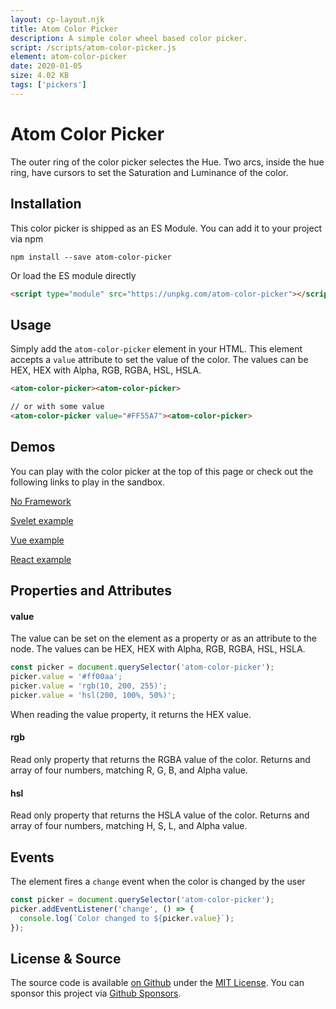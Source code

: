 ```yaml
---
layout: cp-layout.njk
title: Atom Color Picker
description: A simple color wheel based color picker.
script: /scripts/atom-color-picker.js
element: atom-color-picker
date: 2020-01-05
size: 4.02 KB
tags: ['pickers']
---
```


# Atom Color Picker

The outer ring of the color picker selectes the Hue. Two arcs, inside the hue ring, have cursors to set the Saturation and Luminance of the color. 

## Installation 
This color picker is shipped as an ES Module. You can add it to your project via npm

```shell
npm install --save atom-color-picker
```

Or load the ES module directly

```html
<script type="module" src="https://unpkg.com/atom-color-picker"></script>
```

## Usage
Simply add the `atom-color-picker` element in your HTML. This element accepts a `value` attribute to set the value of the color. 
The values can be HEX, HEX with Alpha, RGB, RGBA, HSL, HSLA.

```html
<atom-color-picker><atom-color-picker>

// or with some value
<atom-color-picker value="#FF55A7"><atom-color-picker>
```

## Demos
You can play with the color picker at the top of this page or check out the following links to play in the sandbox.

[No Framework](https://codesandbox.io/s/atom-color-picker-cywue)

[Svelet example](https://codesandbox.io/s/atom-color-picker-svelte-lr1ts)

[Vue example](https://codesandbox.io/s/atom-color-picker-vue-uwnpd)

[React example](https://codesandbox.io/s/atom-color-picker-react-23zym)

## Properties and Attributes

#### value
The value can be set on the element as a property or as an attribute to the node. The values can be HEX, HEX with Alpha, RGB, RGBA, HSL, HSLA.

```javascript
const picker = document.querySelector('atom-color-picker');
picker.value = '#ff00aa';
picker.value = 'rgb(10, 200, 255)';
picker.value = 'hsl(200, 100%, 50%)';
```

When reading the value property, it returns the HEX value. 

#### rgb
Read only property that returns the RGBA value of the color. Returns and array of four numbers, matching R, G, B, and Alpha value.

#### hsl
Read only property that returns the HSLA value of the color. Returns and array of four numbers, matching H, S, L, and Alpha value.

## Events
The element fires a `change` event when the color is changed by the user

```javascript
const picker = document.querySelector('atom-color-picker');
picker.addEventListener('change', () => {
  console.log(`Color changed to ${picker.value}`);
});
```

## License & Source
The source code is available [on Github](https://github.com/pshihn/every-color-picker) under the [MIT License](https://github.com/pshihn/every-color-picker/blob/master/LICENSE). You can sponsor this project via [Github Sponsors](https://github.com/sponsors/pshihn).